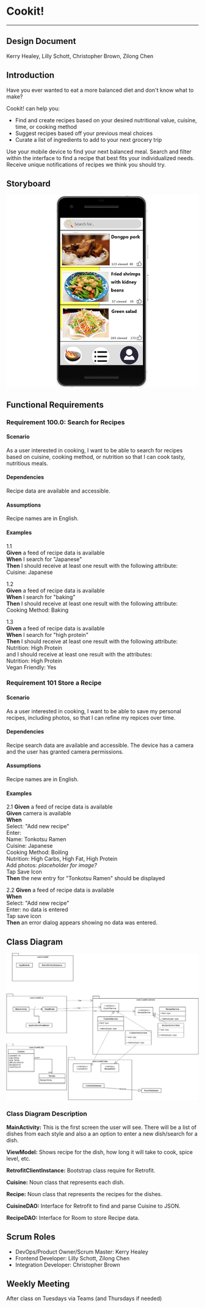 # Cookit!

---

## Design Document  

Kerry Healey, Lilly Schott, Christopher Brown, Zilong Chen

## Introduction 
Have you ever wanted to eat a more balanced diet and don't know what to make?  

Cookit! can help you:
-  Find and create recipes based on your desired nutritional value, cuisine, time, or cooking method
-  Suggest recipes based off your previous meal choices
-  Curate a list of ingredients to add to your next grocery trip

Use your mobile device to find your next balanced meal.  Search and filter within the interface to find a recipe that best fits your individualized needs.
Receive unique notifications of recipes we think you should try.

## Storyboard

![Storyboard](Storyboard.png)


## Functional Requirements

### Requirement 100.0: Search for Recipes

#### Scenario

As a user interested in cooking, I want to be able to search for recipes based on cuisine, cooking method, or nutrition so that I can cook tasty, nutritious meals.

#### Dependencies

Recipe data are available and accessible.

#### Assumptions

Recipe names are in English.

#### Examples
1.1  
**Given** a feed of recipe data is available\
**When** I search for "Japanese"\
**Then** I should receive at least one result with the following attribute:\
Cuisine: Japanese


1.2  
**Given** a feed of recipe data is available\
**When** I search for "baking"\
**Then** I should receive at least one result with the following attribute:\
Cooking Method: Baking

1.3  
**Given** a feed of recipe data is available\
**When** I search for "high protein"\
**Then** I should receive at least one result with the following attribute:\
Nutrition: High Protein\
and I should receive at least one result with the attributes:\
Nutrition: High Protein\
Vegan Friendly: Yes

### Requirement 101 Store a Recipe

#### Scenario

As a user interested in cooking, I want to be able to save my personal recipes, including photos, so that I can refine my repices over time.

#### Dependencies

Recipe search data are available and accessible.
The device has a camera and the user has granted camera permissions.

#### Assumptions  

Recipe names are in English.

#### Examples  

2.1
**Given** a feed of recipe data is available\
**Given** camera is available\
**When**\
Select: "Add new recipe"\
Enter:\
Name: Tonkotsu Ramen\
Cuisine: Japanese\
Cooking Method: Boiling\
Nutrition: High Carbs, High Fat, High Protein\
Add photos: *placeholder for image?*\
Tap Save Icon\
**Then**  the new entry for "Tonkotsu Ramen" should be displayed 

2.2
**Given** a feed of recipe data is available\
**When**\
Select: "Add new recipe"\
Enter: no data is entered\
Tap save icon\
**Then** an error dialog appears showing no data was entered.

## Class Diagram
![Cookit!Diagram drawio](Cookit!Diagram.drawio.png)

### Class Diagram Description
**MainActivity:** This is the first screen the user will see. There will be a list of dishes from each style and also a an option to enter a new dish/search for a dish. 

**ViewModel:** Shows recipe for the dish, how long it will take to cook, spice level, etc.

**RetrofitClientInstance:** Bootstrap class require for Retrofit.

**Cuisine:** Noun class that represents each dish.

**Recipe:** Noun class that represents the recipes for the dishes. 

**CuisineDAO:** Interface for Retrofit to find and parse Cuisine to JSON.

**RecipeDAO:** Interface for Room to store Recipe data.


## Scrum Roles

- DevOps/Product Owner/Scrum Master: Kerry Healey
- Frontend Developer: Lilly Schott, Zilong Chen
- Integration Developer: Christopher Brown

## Weekly Meeting
After class on Tuesdays via Teams (and Thursdays if needed)
